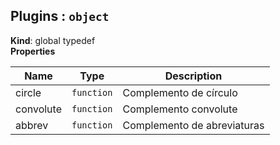 <a name="Plugins"></a>

## Plugins : <code>object</code>
**Kind**: global typedef  
**Properties**

| Name | Type | Description |
| --- | --- | --- |
| circle | <code>function</code> | Complemento de círculo |
| convolute | <code>function</code> | Complemento convolute |
| abbrev | <code>function</code> | Complemento de abreviaturas |

